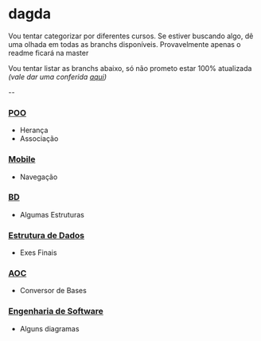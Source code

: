 # dagda

Vou tentar categorizar por diferentes cursos. Se estiver buscando algo, dê uma olhada em todas as branchs disponíveis. Provavelmente apenas o readme ficará na master

Vou tentar listar as branchs abaixo, só não prometo estar 100% atualizada *(vale dar uma conferida [aqui](https://github.com/victorandeloci/dagda/branches))*

--

### [POO](https://github.com/victorandeloci/dagda/tree/poo)
  * Herança
  * Associação
### [Mobile](https://github.com/victorandeloci/dagda/tree/mobile)
  * Navegação
### [BD](https://github.com/victorandeloci/dagda/tree/bd)
 * Algumas Estruturas
### [Estrutura de Dados](https://github.com/victorandeloci/dagda/tree/estrutura-dados)
 * Exes Finais
### [AOC](https://github.com/victorandeloci/dagda/tree/aoc)
 * Conversor de Bases
### [Engenharia de Software](https://github.com/victorandeloci/dagda/tree/eng-soft)
 * Alguns diagramas

